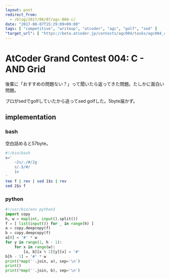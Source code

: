 ```yaml
---
layout: post
redirect_from:
  - /blog/2017/08/07/agc-004-c/
date: "2017-08-07T15:29:09+09:00"
tags: [ "competitive", "writeup", "atcoder", "agc", "golf", "sed" ]
"target_url": [ "https://beta.atcoder.jp/contests/agc004/tasks/agc004_c" ]
---
```


# AtCoder Grand Contest 004: C - AND Grid

後輩に「おすすめの問題ない？」って聞いたら返ってきた問題。たしかに面白い問題。

プロがsedでgolfしていたから追ってsed golfした。$5$byte届かず。

## implementation

### bash

空白詰めると$57$byte。

``` sh
#!/bin/bash
s='
    ~2s/./#/2g
    s/.$/#/
    1x
'
tee f | rev | sed 1$s | rev
sed 2$s f
```

### python

``` python
#!/usr/bin/env python3
import copy
h, w = map(int, input().split())
f = [ list(input()) for _ in range(h) ]
a = copy.deepcopy(f)
b = copy.deepcopy(f)
a[0] = '#' * w
for y in range(1, h - 1):
    for x in range(w):
        [a, b][x % 2][y][x] = '#'
b[h - 1] = '#' * w
print(*map(''.join, a), sep='\n')
print()
print(*map(''.join, b), sep='\n')
```
